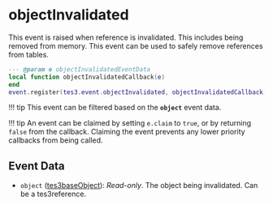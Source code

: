 # objectInvalidated
<div class="search_terms" style="display: none">objectinvalidated</div>

<!---
	This file is autogenerated. Do not edit this file manually. Your changes will be ignored.
	More information: https://github.com/MWSE/MWSE/tree/master/docs
-->

This event is raised when reference is invalidated. This includes being removed from memory. This event can be used to safely remove references from tables.

```lua
--- @param e objectInvalidatedEventData
local function objectInvalidatedCallback(e)
end
event.register(tes3.event.objectInvalidated, objectInvalidatedCallback)
```

!!! tip
	This event can be filtered based on the **`object`** event data.

!!! tip
	An event can be claimed by setting `e.claim` to `true`, or by returning `false` from the callback. Claiming the event prevents any lower priority callbacks from being called.

## Event Data

* `object` ([tes3baseObject](../../types/tes3baseObject)): *Read-only*. The object being invalidated. Can be a tes3reference.

